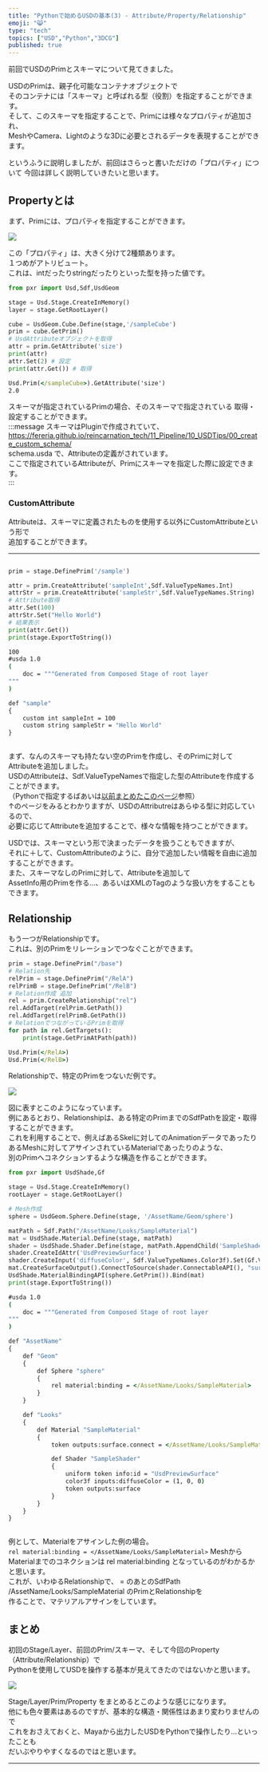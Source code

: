 ```yaml
---
title: "Pythonで始めるUSDの基本(3) - Attribute/Property/Relationship"
emoji: "😸"
type: "tech"
topics: ["USD","Python","3DCG"]
published: true
---
```

前回でUSDのPrimとスキーマについて見てきました。

USDのPrimは、親子化可能なコンテナオブジェクトで  
そのコンテナには「スキーマ」と呼ばれる型（役割）を指定することができます。  
そして、このスキーマを指定することで、Primには様々なプロパティが追加され、  
MeshやCamera、Lightのような3Dに必要とされるデータを表現することができます。  
  
というふうに説明しましたが、前回はさらっと書いただけの「プロパティ」について
今回は詳しく説明していきたいと思います。  

## Propertyとは

まず、Primには、プロパティを指定することができます。  

![](https://gyazo.com/dc73d9895b520f06fd6a69e13d2e42c8.png)

この「プロパティ」は、大きく分けて2種類あります。  
１つめがアトリビュート。  
これは、intだったりstringだったりといった型を持った値です。




```python
from pxr import Usd,Sdf,UsdGeom

stage = Usd.Stage.CreateInMemory()
layer = stage.GetRootLayer()

cube = UsdGeom.Cube.Define(stage,'/sampleCube')
prim = cube.GetPrim()
# UsdAttributeオブジェクトを取得
attr = prim.GetAttribute('size')
print(attr)
attr.Set(2) # 設定
print(attr.Get()) # 取得
```

```bat : >> Result
Usd.Prim(</sampleCube>).GetAttribute('size')
2.0

```

スキーマが指定されているPrimの場合、そのスキーマで指定されている
取得・設定することができます。  
:::message
スキーマはPluginで作成されていて、  
https://fereria.github.io/reincarnation_tech/11_Pipeline/10_USDTips/00_create_custom_schema/  
schema.usda で、Attributeの定義がされています。  
ここで指定されているAttributeが、Primにスキーマを指定した際に設定できます。  
:::

### CustomAttribute

Attributeは、スキーマに定義されたものを使用する以外にCustomAttributeという形で  
追加することができます。  


----



```python

```




```python
prim = stage.DefinePrim('/sample')

attr = prim.CreateAttribute('sampleInt',Sdf.ValueTypeNames.Int)
attrStr = prim.CreateAttribute('sampleStr',Sdf.ValueTypeNames.String)
# Attribute取得
attr.Set(100)
attrStr.Set("Hello World")
# 結果表示
print(attr.Get())
print(stage.ExportToString())
```

```bat : >> Result
100
#usda 1.0
(
    doc = """Generated from Composed Stage of root layer 
"""
)

def "sample"
{
    custom int sampleInt = 100
    custom string sampleStr = "Hello World"
}



```

まず、なんのスキーマも持たない空のPrimを作成し、そのPrimに対してAttributeを追加しました。  
USDのAttributeは、Sdf.ValueTypeNamesで指定した型のAttributeを作成することができます。  
（Pythonで指定するばあいは[以前まとめたこのページ](https://fereria.github.io/reincarnation_tech/11_Pipeline/10_USDTips/01_usd_py_docs/#usdattributetype)参照）  
↑のページをみるとわかりますが、USDのAttributreはあらゆる型に対応しているので、  
必要に応じてAttributeを追加することで、様々な情報を持つことができます。  
  
USDでは、スキーマという形で決まったデータを扱うこともできますが、  
それに＋して、CustomAttributeのように、自分で追加したい情報を自由に追加することができます。  
また、スキーマなしのPrimに対して、Attributeを追加して  
AssetInfo用のPrimを作る...、あるいはXMLのTagのような扱い方をすることもできます。    

## Relationship

もう一つがRelationshipです。  
これは、別のPrimをリレーションでつなぐことができます。  





```python
prim = stage.DefinePrim("/base")
# Relation先
relPrim = stage.DefinePrim("/RelA")
relPrimB = stage.DefinePrim("/RelB")
# Relation作成 追加
rel = prim.CreateRelationship("rel")
rel.AddTarget(relPrim.GetPath())
rel.AddTarget(relPrimB.GetPath())
# RelationでつながっているPrimを取得
for path in rel.GetTargets():
    print(stage.GetPrimAtPath(path))
```

```bat : >> Result
Usd.Prim(</RelA>)
Usd.Prim(</RelB>)

```

Relationshipで、特定のPrimをつないだ例です。  

![](https://gyazo.com/732c0f707c30faa9e0bd41d0d071f4a2.png)

図に表すとこのようになっています。  
例にあるとおり、Relationshipは、ある特定のPrimまでのSdfPathを設定・取得することができます。  
これを利用することで、例えばあるSkelに対してのAnimationデータであったり  
あるMeshに対してアサインされているMaterialであったりのような、  
別のPrimへコネクションするような構造を作ることができます。




```python
from pxr import UsdShade,Gf

stage = Usd.Stage.CreateInMemory()
rootLayer = stage.GetRootLayer()

# Mesh作成
sphere = UsdGeom.Sphere.Define(stage, '/AssetName/Geom/sphere')

matPath = Sdf.Path("/AssetName/Looks/SampleMaterial")
mat = UsdShade.Material.Define(stage, matPath)
shader = UsdShade.Shader.Define(stage, matPath.AppendChild('SampleShader'))
shader.CreateIdAttr('UsdPreviewSurface')
shader.CreateInput('diffuseColor', Sdf.ValueTypeNames.Color3f).Set(Gf.Vec3f(1,0,0))
mat.CreateSurfaceOutput().ConnectToSource(shader.ConnectableAPI(), "surface")
UsdShade.MaterialBindingAPI(sphere.GetPrim()).Bind(mat)
print(stage.ExportToString())

```

```bat : >> Result
#usda 1.0
(
    doc = """Generated from Composed Stage of root layer 
"""
)

def "AssetName"
{
    def "Geom"
    {
        def Sphere "sphere"
        {
            rel material:binding = </AssetName/Looks/SampleMaterial>
        }
    }

    def "Looks"
    {
        def Material "SampleMaterial"
        {
            token outputs:surface.connect = </AssetName/Looks/SampleMaterial/SampleShader.outputs:surface>

            def Shader "SampleShader"
            {
                uniform token info:id = "UsdPreviewSurface"
                color3f inputs:diffuseColor = (1, 0, 0)
                token outputs:surface
            }
        }
    }
}



```

例として、Materialをアサインした例の場合。  
```rel material:binding = </AssetName/Looks/SampleMaterial>```
MeshからMaterialまでのコネクションは rel material:binding となっているのがわかるかと思います。  
これが、いわゆるRelationshipで、 = のあとのSdfPath /AssetName/Looks/SampleMaterial のPrimとRelationshipを  
作ることで、マテリアルアサインをしています。  

## まとめ

初回のStage/Layer、前回のPrim/スキーマ、そして今回のProperty（Attribute/Relationship）で  
Pythonを使用してUSDを操作する基本が見えてきたのではないかと思います。  

![](https://gyazo.com/778837cc8d17b1cf901c3846be446273.png)

Stage/Layer/Prim/Property をまとめるとこのような感じになります。  
他にも色々要素はあるのですが、基本的な構造・関係性はあまり変わりませんので  
これをおさえておくと、Mayaから出力したUSDをPythonで操作したり...といったことも  
だいぶやりやすくなるのではと思います。



----



```python

```
